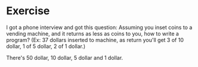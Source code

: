 # Exercise

I got a phone interview and got this question: Assuming you inset coins to a vending machine, and it returns as less as coins to you,
how to write a program? (Ex: 37 dollars inserted to machine, as return you'll get 3 of 10 dollar, 1 of 5 dollar, 2 of 1 dollar.)

There's 50 dollar, 10 dollar, 5 dollar and 1 dollar.
